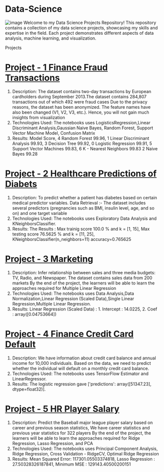 # Data-Science


![image](https://github.com/mukeshkumarsoni4/Data-Science/assets/91667434/eb4cf092-7780-45f6-a919-e5fc05701bf8)
Welcome to my Data Science Projects Repository! This repository contains a collection of my data science projects, showcasing my skills and expertise in the field. Each project demonstrates different aspects of data analysis, machine learning, and visualization.

Projects
# [Project - 1 Finance Fraud Transactions ](https://github.com/mukeshkumarsoni4/Advanced-Machine-Learning-.git)
1. Description: The dataset contains two-day transactions by European cardholders during September 2013.The dataset contains 284,807 transactions out of which 492 were fraud cases
Due to the privacy reasons, the dataset has been anonymized. The feature names have also been changed (V1, V2, V3, etc.). Hence, you will not gain much insights from visualization
2. Technologies Used:  The notebooks uses LogisticsRegression,Linear Discriminant Analysis,Gaussian Naive Bayes, Random Forest, Support Vector Machine Model, Confusion Matrix
3. Results: Model	Score, 4	Random Forest	99.96, 1	Linear Discriminant Analysis	99.93, 3	Decision Tree	99.92, 0	Logistic Regression	99.91, 5	Support Vector Machines	99.83, 6	K - Nearest Neighbors	99.83
2	Naive Bayes	99.28
   
# [Project - 2 Healthcare Predictions of Diabets ](https://github.com/mukeshkumarsoni4/Advanced-Machine-Learning-.git)
1. Description: To predict whether a patient has diabetes based on certain medical predictor variables. Data Retrieval :-
    The dataset includes several predictors (pregnancies such as BMI, insulin level, age, and so on) and one target variable
3. Technologies Used:  The notebooks uses Exploratory Data Analysis and KNeighborsClassifier.
4. Results: The Results : Max trainig score 100.0 % and k = [1, 15], Max testing score 76.5625 % and k = [11, 25], KNeighborsClassifier(n_neighbors=11) accuracy=0.765625
   
# [Project - 3 Marketing ](https://github.com/mukeshkumarsoni4/Advanced-Machine-Learning-.git)
1. Description: Infer relationship between sales and three media budgets: TV, Radio, and Newspaper. The dataset contains sales data from 200 markets
   By the end of the project, the learners will be able to learn the approaches required for Multiple Linear Regression
2. Technologies Used:  The notebooks uses Data Analysis,Data Normalization,Linear Regression (Scaled Data),Single Linear Regression,Multiple Linear Regression.
3. Results: Linear Regression (Scaled Data) : 1. Intercept : 14.0225, 2. Coef : array([0.04753664])
   
# [Project - 4 Finance Credit Card Default ](https://github.com/mukeshkumarsoni4/Advanced-Machine-Learning-.git)
1. Description: We have information about credit card balance and annual income for 10,000 individuals. Based on the data, we need to predict whether the individual will default on a monthly credit card balance.
2. Technologies Used:  The notebooks uses TensorFlow Estimator and LinearRegressor.
3. Results: The logistic regression gave ['predictions': array([51347.23], dtype=float32)].

# [Project - 5 HR Player Salary ](https://github.com/mukeshkumarsoni4/Advanced-Machine-Learning-.git)
1. Description: Predict the Baseball major league player salary based on career and previous season statistics, We have career statistics and previous year statistics for 322 players
By the end of the project, the learners will be able to learn the approaches required for Ridge Regression, Lasso Regression, and PCA
2. Technologies Used:  The notebooks uses Principal Component Analysis, Ridge Regression, Cross Validation - RidgeCV, Optimal Ridge Regression
3. Results: Mean Squared Error:  117301.05503374818, Lasso Regression : 27.50328326187841, Minimum MSE : 129143.40500200151
